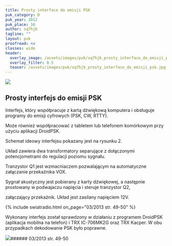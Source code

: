 ```yaml
---
title: Prosty interface do emisji PSK
puk_category: D
puk_year: 2012
puk_place: 16
author: sq7hjb
tagline: ""
layout: puk
proofread: no
classes: wide
header:
  overlay_image: /assets/images/puk/sq7hjb_prosty_interface_do_emisji_psk.jpg
  overlay_filter: 0.5
  teaser: /assets/images/puk/sq7hjb_prosty_interface_do_emisji_psk.jpg
---
```






 



![](assets/data/img/projects/2012-16-0.jpg) 



Prosty interfejs do emisji PSK
------------------------------





Interfejs, który współpracuje z kartą dźwiękową komputera i obsługuje programy do emisji cyfrowych (PSK, CW, RTTY).

Może również współpracować z tabletem lub telefonem komórkowym przy użyciu aplikacji DroidPSK.

 




Schemat ideowy interfejsu pokazany jest na rysunku 2.

 




 Układ zawiera dwa transformatory separujące z dołączonymi potencjometrami do regulacji poziomu sygnału.

 Tranzystor Q1 jest wzmacniaczem pozwalającym na automatyczne załączanie przekaźnika VOX.

 Sygnał akustyczny jest pobierany z karty dźwiękowej, a następnie prostowany w podwajaczu napięcia i steruje tranzystor Q2,

 załączający przekaźnik. Układ jest zasilany napięciem 12V.

 


{% include swiatradio.html on_page="03/2013 str. 49-50" %}

Wykonany interfejs został sprawdzony w działaniu z programem DroidPSK (aplikacja mobilna na telefon) i TRX IC-706MK2G oraz TRX Kacper. W obu przypadkach dekodowanie PSK było poprawne.







![](assets/img/logo/sr_logo_s.jpg)###### 03/2013 str. 49-50

 





 


